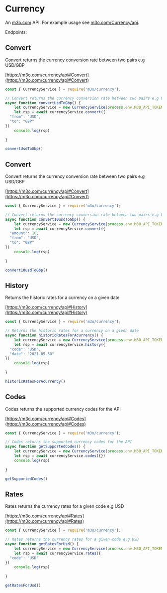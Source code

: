 # Currency

An [m3o.com](https://m3o.com) API. For example usage see [m3o.com/Currency/api](https://m3o.com/Currency/api).

Endpoints:

## Convert

Convert returns the currency conversion rate between two pairs e.g USD/GBP


[https://m3o.com/currency/api#Convert](https://m3o.com/currency/api#Convert)

```js
const { CurrencyService } = require('m3o/currency');

// Convert returns the currency conversion rate between two pairs e.g USD/GBP
async function convertUsdToGbp() {
	let currencyService = new CurrencyService(process.env.M3O_API_TOKEN)
	let rsp = await currencyService.convert({
  "from": "USD",
  "to": "GBP"
})
	console.log(rsp)
	
}

convertUsdToGbp()
```
## Convert

Convert returns the currency conversion rate between two pairs e.g USD/GBP


[https://m3o.com/currency/api#Convert](https://m3o.com/currency/api#Convert)

```js
const { CurrencyService } = require('m3o/currency');

// Convert returns the currency conversion rate between two pairs e.g USD/GBP
async function convert10usdToGbp() {
	let currencyService = new CurrencyService(process.env.M3O_API_TOKEN)
	let rsp = await currencyService.convert({
  "amount": 10,
  "from": "USD",
  "to": "GBP"
})
	console.log(rsp)
	
}

convert10usdToGbp()
```
## History

Returns the historic rates for a currency on a given date


[https://m3o.com/currency/api#History](https://m3o.com/currency/api#History)

```js
const { CurrencyService } = require('m3o/currency');

// Returns the historic rates for a currency on a given date
async function historicRatesForAcurrency() {
	let currencyService = new CurrencyService(process.env.M3O_API_TOKEN)
	let rsp = await currencyService.history({
  "code": "USD",
  "date": "2021-05-30"
})
	console.log(rsp)
	
}

historicRatesForAcurrency()
```
## Codes

Codes returns the supported currency codes for the API


[https://m3o.com/currency/api#Codes](https://m3o.com/currency/api#Codes)

```js
const { CurrencyService } = require('m3o/currency');

// Codes returns the supported currency codes for the API
async function getSupportedCodes() {
	let currencyService = new CurrencyService(process.env.M3O_API_TOKEN)
	let rsp = await currencyService.codes({})
	console.log(rsp)
	
}

getSupportedCodes()
```
## Rates

Rates returns the currency rates for a given code e.g USD


[https://m3o.com/currency/api#Rates](https://m3o.com/currency/api#Rates)

```js
const { CurrencyService } = require('m3o/currency');

// Rates returns the currency rates for a given code e.g USD
async function getRatesForUsd() {
	let currencyService = new CurrencyService(process.env.M3O_API_TOKEN)
	let rsp = await currencyService.rates({
  "code": "USD"
})
	console.log(rsp)
	
}

getRatesForUsd()
```

